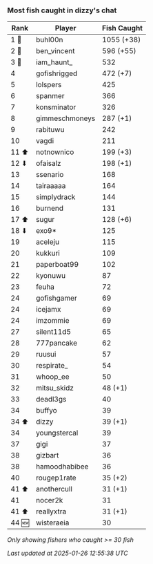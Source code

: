 ### Most fish caught in dizzy's chat
| Rank | Player | Fish Caught |
|------|--------|-----------|
| 1 🥇  | buhl00n  | 1055 (+38) |
| 2 🥈  | ben_vincent  | 596 (+55) |
| 3 🥉  | iam_haunt_  | 532 |
| 4  | gofishrigged  | 472 (+7) |
| 5  | lolspers  | 425 |
| 6  | spanmer  | 366 |
| 7  | konsminator  | 326 |
| 8  | gimmeschmoneys  | 287 (+1) |
| 9  | rabituwu  | 242 |
| 10  | vagdi  | 211 |
| 11 ⬆ | notnownico  | 199 (+3) |
| 12 ⬇ | ofaisalz  | 198 (+1) |
| 13  | ssenario  | 168 |
| 14  | tairaaaaa  | 164 |
| 15  | simplydrack  | 144 |
| 16  | burnend  | 131 |
| 17 ⬆ | sugur  | 128 (+6) |
| 18 ⬇ | exo9*  | 125 |
| 19  | aceleju  | 115 |
| 20  | kukkuri  | 109 |
| 21  | paperboat99  | 102 |
| 22  | kyonuwu  | 87 |
| 23  | feuha  | 72 |
| 24  | gofishgamer  | 69 |
| 24  | icejamx  | 69 |
| 24  | imzommie  | 69 |
| 27  | silent11d5  | 65 |
| 28  | 777pancake  | 62 |
| 29  | ruusui  | 57 |
| 30  | respirate_  | 54 |
| 31  | whoop_ee  | 50 |
| 32  | mitsu_skidz  | 48 (+1) |
| 33  | deadl3gs  | 40 |
| 34  | buffyo  | 39 |
| 34 ⬆ | dizzy  | 39 (+1) |
| 34  | youngstercal  | 39 |
| 37  | gigi  | 37 |
| 38  | gizbart  | 36 |
| 38  | hamoodhabibee  | 36 |
| 40  | rougep1rate  | 35 (+2) |
| 41 ⬆ | anothercull  | 31 (+1) |
| 41  | nocer2k  | 31 |
| 41 ⬆ | reallyxtra  | 31 (+1) |
| 44 🆕 | wisteraeia  | 30 |

_Only showing fishers who caught >= 30 fish_

_Last updated at 2025-01-26 12:55:38 UTC_